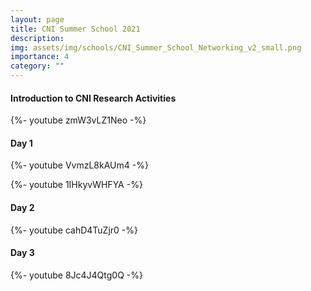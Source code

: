 ```yaml
---
layout: page
title: CNI Summer School 2021
description:
img: assets/img/schools/CNI_Summer_School_Networking_v2_small.png
importance: 4
category: ""
---
```


<h4> Introduction to CNI Research Activities</h4>
{%- youtube zmW3vLZ1Neo -%} 

<h4> Day 1</h4>
{%- youtube VvmzL8kAUm4 -%} 

{%- youtube 1IHkyvWHFYA -%}

<h4> Day 2</h4>
{%- youtube cahD4TuZjr0 -%}

<h4> Day 3</h4>
{%- youtube 8Jc4J4Qtg0Q -%}
